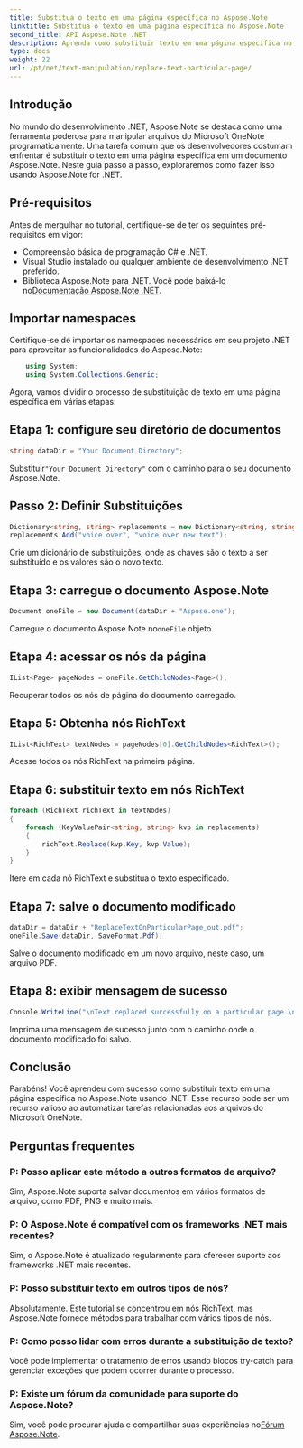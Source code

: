 ```yaml
---
title: Substitua o texto em uma página específica no Aspose.Note
linktitle: Substitua o texto em uma página específica no Aspose.Note
second_title: API Aspose.Note .NET
description: Aprenda como substituir texto em uma página específica no Aspose.Note usando .NET. Siga nosso guia passo a passo para manipulação de texto eficiente.
type: docs
weight: 22
url: /pt/net/text-manipulation/replace-text-particular-page/
---
```

## Introdução
No mundo do desenvolvimento .NET, Aspose.Note se destaca como uma ferramenta poderosa para manipular arquivos do Microsoft OneNote programaticamente. Uma tarefa comum que os desenvolvedores costumam enfrentar é substituir o texto em uma página específica em um documento Aspose.Note. Neste guia passo a passo, exploraremos como fazer isso usando Aspose.Note for .NET.
## Pré-requisitos
Antes de mergulhar no tutorial, certifique-se de ter os seguintes pré-requisitos em vigor:
- Compreensão básica de programação C# e .NET.
- Visual Studio instalado ou qualquer ambiente de desenvolvimento .NET preferido.
-  Biblioteca Aspose.Note para .NET. Você pode baixá-lo no[Documentação Aspose.Note .NET](https://reference.aspose.com/note/net/).
## Importar namespaces
Certifique-se de importar os namespaces necessários em seu projeto .NET para aproveitar as funcionalidades do Aspose.Note:
```csharp
    using System;
    using System.Collections.Generic;
```
Agora, vamos dividir o processo de substituição de texto em uma página específica em várias etapas:
## Etapa 1: configure seu diretório de documentos
```csharp
string dataDir = "Your Document Directory";
```
 Substituir`"Your Document Directory"` com o caminho para o seu documento Aspose.Note.
## Passo 2: Definir Substituições
```csharp
Dictionary<string, string> replacements = new Dictionary<string, string>();
replacements.Add("voice over", "voice over new text");
```
Crie um dicionário de substituições, onde as chaves são o texto a ser substituído e os valores são o novo texto.
## Etapa 3: carregue o documento Aspose.Note
```csharp
Document oneFile = new Document(dataDir + "Aspose.one");
```
 Carregue o documento Aspose.Note no`oneFile` objeto.
## Etapa 4: acessar os nós da página
```csharp
IList<Page> pageNodes = oneFile.GetChildNodes<Page>();
```
Recuperar todos os nós de página do documento carregado.
## Etapa 5: Obtenha nós RichText
```csharp
IList<RichText> textNodes = pageNodes[0].GetChildNodes<RichText>();
```
Acesse todos os nós RichText na primeira página.
## Etapa 6: substituir texto em nós RichText
```csharp
foreach (RichText richText in textNodes)
{
    foreach (KeyValuePair<string, string> kvp in replacements)
    {
        richText.Replace(kvp.Key, kvp.Value);
    }
}
```
Itere em cada nó RichText e substitua o texto especificado.
## Etapa 7: salve o documento modificado
```csharp
dataDir = dataDir + "ReplaceTextOnParticularPage_out.pdf";
oneFile.Save(dataDir, SaveFormat.Pdf);
```
Salve o documento modificado em um novo arquivo, neste caso, um arquivo PDF.
## Etapa 8: exibir mensagem de sucesso
```csharp
Console.WriteLine("\nText replaced successfully on a particular page.\nFile saved at " + dataDir);
```
Imprima uma mensagem de sucesso junto com o caminho onde o documento modificado foi salvo.
## Conclusão
Parabéns! Você aprendeu com sucesso como substituir texto em uma página específica no Aspose.Note usando .NET. Esse recurso pode ser um recurso valioso ao automatizar tarefas relacionadas aos arquivos do Microsoft OneNote.
## Perguntas frequentes
### P: Posso aplicar este método a outros formatos de arquivo?
Sim, Aspose.Note suporta salvar documentos em vários formatos de arquivo, como PDF, PNG e muito mais.
### P: O Aspose.Note é compatível com os frameworks .NET mais recentes?
Sim, o Aspose.Note é atualizado regularmente para oferecer suporte aos frameworks .NET mais recentes.
### P: Posso substituir texto em outros tipos de nós?
Absolutamente. Este tutorial se concentrou em nós RichText, mas Aspose.Note fornece métodos para trabalhar com vários tipos de nós.
### P: Como posso lidar com erros durante a substituição de texto?
Você pode implementar o tratamento de erros usando blocos try-catch para gerenciar exceções que podem ocorrer durante o processo.
### P: Existe um fórum da comunidade para suporte do Aspose.Note?
 Sim, você pode procurar ajuda e compartilhar suas experiências no[Fórum Aspose.Note](https://forum.aspose.com/c/note/28).
